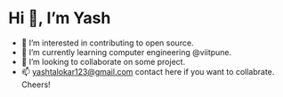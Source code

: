 # Hi 👋, I’m Yash

- 👀 I’m interested in contributing to open source.
- 🌱 I’m currently learning computer engineering @viitpune.
- 💞️ I’m looking to collaborate on some project.
- 📫 yashtalokar123@gmail.com contact here if you want to collabrate.
Cheers!

